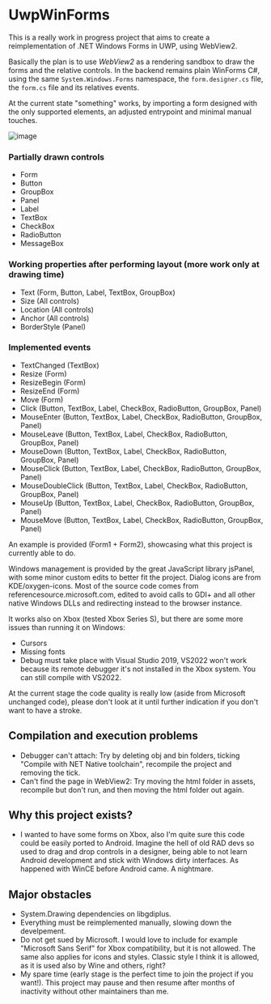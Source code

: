 
# UwpWinForms

This is a really work in progress project that aims to create a reimplementation of .NET Windows Forms in UWP, using WebView2.

Basically the plan is to use *WebView2* as a rendering sandbox to draw the forms and the relative controls. In the backend remains plain WinForms C#, using the same `System.Windows.Forms` namespace, the `form.designer.cs` file, the `form.cs` file and its relatives events.

At the current state "something" works, by importing a form designed with the only supported elements, an adjusted entrypoint and minimal manual touches.

![image](https://github.com/user-attachments/assets/e749d88f-00e0-4a43-98f5-afdfe0264789)

### Partially drawn controls
- Form
- Button
- GroupBox
- Panel
- Label
- TextBox
- CheckBox
- RadioButton
- MessageBox

### Working properties after performing layout (more work only at drawing time)
- Text (Form, Button, Label, TextBox, GroupBox)
- Size (All controls)
- Location (All controls)
- Anchor (All controls)
- BorderStyle (Panel)

### Implemented events
- TextChanged (TextBox)
- Resize (Form)
- ResizeBegin (Form)
- ResizeEnd (Form)
- Move (Form)
- Click (Button, TextBox, Label, CheckBox, RadioButton, GroupBox, Panel)
- MouseEnter (Button, TextBox, Label, CheckBox, RadioButton, GroupBox, Panel)
- MouseLeave (Button, TextBox, Label, CheckBox, RadioButton, GroupBox, Panel)
- MouseDown (Button, TextBox, Label, CheckBox, RadioButton, GroupBox, Panel)
- MouseClick (Button, TextBox, Label, CheckBox, RadioButton, GroupBox, Panel)
- MouseDoubleClick (Button, TextBox, Label, CheckBox, RadioButton, GroupBox, Panel)
- MouseUp (Button, TextBox, Label, CheckBox, RadioButton, GroupBox, Panel)
- MouseMove (Button, TextBox, Label, CheckBox, RadioButton, GroupBox, Panel)

An example is provided (Form1 + Form2), showcasing what this project is currently able to do.

Windows management is provided by the great JavaScript library jsPanel, with some minor custom edits to better fit the project.
Dialog icons are from KDE/oxygen-icons.
Most of the source code comes from referencesource.microsoft.com, edited to avoid calls to GDI+ and all other native Windows DLLs and redirecting instead to the browser instance.

It works also on Xbox (tested Xbox Series S), but there are some more issues than running it on Windows:
- Cursors
- Missing fonts
- Debug must take place with Visual Studio 2019, VS2022 won't work because its remote debugger it's not installed in the Xbox system. You can still compile with VS2022.

At the current stage the code quality is really low (aside from Microsoft unchanged code), please don't look at it until further indication if you don't want to have a stroke.

## Compilation and execution problems
- Debugger can't attach: Try by deleting obj and bin folders, ticking "Compile with NET Native toolchain", recompile the  project and removing the tick. 
- Can't find the page in WebView2: Try moving the html folder in assets, recompile but don't run, and then moving the html folder out again. 

## Why this project exists?
- I wanted to have some forms on Xbox, also I'm quite sure this code could be easily ported to Android. Imagine the hell of old RAD devs so used to drag and drop controls in a designer, being able to not learn Android development and stick with Windows dirty interfaces. As happened with WinCE before Android came. A nightmare. 

## Major obstacles
- System.Drawing dependencies on libgdiplus.
- Everything must be reimplemented manually, slowing down the develpement.
- Do not get sued by Microsoft. I would love to include for example "Microsoft Sans Serif" for Xbox compatibility, but it is not allowed. The same also applies for icons and styles. Classic style I think it is allowed, as it is used also by Wine and others, right?
- My spare time (early stage is the perfect time to join the project if you want!). This project may pause and then resume after months of inactivity without other maintainers than me.
